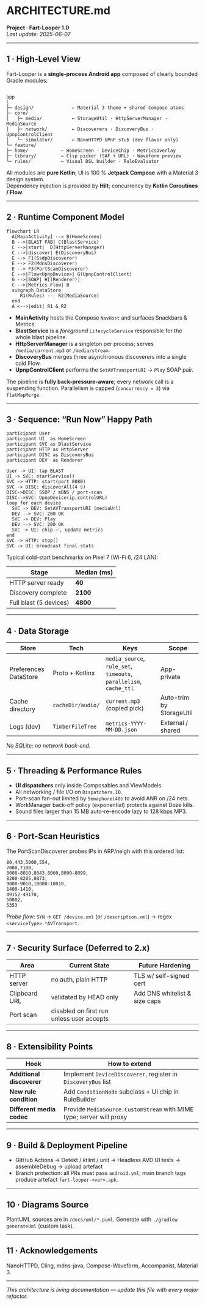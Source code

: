 # ARCHITECTURE.md  
**Project · Fart-Looper 1.0**  
_Last update: 2025-06-07_

---

## 1 · High-Level View
Fart-Looper is a **single-process Android app** composed of clearly bounded Gradle modules:

```

app
┆
├─ design/              ← Material 3 theme + shared Compose atoms
├─ core/
│   ├─ media/           ← StorageUtil · HttpServerManager · MediaSource
│   ├─ network/         ← Discoverers · DiscoveryBus · UpnpControlClient
│   └─ simulator/       ← NanoHTTPD UPnP stub (dev flavor only)
└─ feature/
├─ home/            ← HomeScreen · DeviceChip · MetricsOverlay
├─ library/         ← Clip picker (SAF + URL) · Waveform preview
└─ rules/           ← Visual DSL builder · RuleEvaluator

````

All modules are **pure Kotlin**; UI is 100 % **Jetpack Compose** with a Material 3 design system.  
Dependency injection is provided by **Hilt**; concurrency by **Kotlin Coroutines / Flow**.

---

## 2 · Runtime Component Model
```mermaid
flowchart LR
  A[MainActivity] --> B(HomeScreen)
  B -->|BLAST FAB| C(BlastService)
  C -->|start|  D(HttpServerManager)
  C -->|discover| E(DiscoveryBus)
  E --> F1(SsdpDiscoverer)
  E --> F2(MdnsDiscoverer)
  E --> F3(PortScanDiscoverer)
  E -->|Flow<UpnpDevice>| G(UpnpControlClient)
  G -->|SOAP| H[(Renderer)]
  C -->|Metrics Flow| B
  subgraph DataStore
     R1(Rules) --- R2(MediaSource)
  end
  A <-->|edit| R1 & R2
````

* **MainActivity** hosts the Compose `NavHost` and surfaces Snackbars & Metrics.
* **BlastService** is a *foreground* `LifecycleService` responsible for the whole blast pipeline.
* **HttpServerManager** is a singleton per process; serves `/media/current.mp3` or `/media/stream`.
* **DiscoveryBus** merges three asynchronous discoverers into a single cold Flow.
* **UpnpControlClient** performs the `SetAVTransportURI` → `Play` SOAP pair.

The pipeline is **fully back-pressure-aware**; every network call is a suspending function.
Parallelism is capped (`concurrency = 3`) via `flatMapMerge`.

---

## 3 · Sequence: “Run Now” Happy Path

```sequence
participant User
participant UI  as HomeScreen
participant SVC as BlastService
participant HTTP as HttpServer
participant DISC as DiscoveryBus
participant DEV  as Renderer

User -> UI: tap BLAST
UI -> SVC: startService()
SVC -> HTTP: start(port 8080)
SVC -> DISC: discoverAll(4 s)
DISC->DISC: SSDP / mDNS / port-scan
DISC-->SVC: UpnpDevice(ip,controlURL)
loop for each device
  SVC -> DEV: SetAVTransportURI (mediaUrl)
  DEV --> SVC: 200 OK
  SVC -> DEV: Play
  DEV --> SVC: 200 OK
  SVC -> UI: chip ✅, update metrics
end
SVC -> HTTP: stop()
SVC -> UI: broadcast final stats
```

Typical cold-start benchmarks on Pixel 7 (Wi-Fi 6, /24 LAN):

| Stage                  | Median (ms) |
| ---------------------- | ----------- |
| HTTP server ready      | **40**      |
| Discovery complete     | **2100**    |
| Full blast (5 devices) | **4800**    |

---

## 4 · Data Storage

| Store                 | Tech              | Keys                                                               | Scope                    |
| --------------------- | ----------------- | ------------------------------------------------------------------ | ------------------------ |
| Preferences DataStore | Proto + Kotlinx   | `media_source`, `rule_set`, `timeouts`, `parallelism`, `cache_ttl` | App-private              |
| Cache directory       | `cacheDir/audio/` | `current.mp3` (copied pick)                                        | Auto-trim by StorageUtil |
| Logs (dev)            | `TimberFileTree`  | `metrics-YYYY-MM-DD.json`                                          | External / shared        |

*No SQLite; no network back-end.*

---

## 5 · Threading & Performance Rules

* **UI dispatchers** only inside Composables and ViewModels.
* All networking / file I/O on `Dispatchers.IO`.
* Port-scan fan-out limited by `Semaphore(40)` to avoid ANR on /24 nets.
* WorkManager back-off policy (exponential) protects against Doze kills.
* Sound files larger than 15 MB auto-re-encode lazy to 128 kbps MP3.

---

## 6 · Port-Scan Heuristics

The PortScanDiscoverer probes IPs in ARP/neigh with this ordered list:

```
80,443,5000,554,
7000,7100,
8008-8010,8043,8060,8090-8099,
8200-8205,8873,
9000-9010,10000-10010,
1400-1410,
49152-49170,
50002,
5353
```

*Probe flow:* `SYN` → `GET /device.xml` (or `/description.xml`) → regex `<serviceType>.*AVTransport`.

---

## 7 · Security Surface (Deferred to 2.x)

| Area          | Current State                             | Future Hardening              |
| ------------- | ----------------------------------------- | ----------------------------- |
| HTTP server   | no auth, plain HTTP                       | TLS w/ self-signed cert       |
| Clipboard URL | validated by HEAD only                    | Add DNS whitelist & size caps |
| Port scan     | disabled on first run unless user accepts |                               |

---

## 8 · Extensibility Points

| Hook                      | How to extend                                                        |
| ------------------------- | -------------------------------------------------------------------- |
| **Additional discoverer** | Implement `DeviceDiscoverer`, register in `DiscoveryBus` list        |
| **New rule condition**    | Add `ConditionNode` subclass + UI chip in RuleBuilder                |
| **Different media codec** | Provide `MediaSource.CustomStream` with MIME type; server will proxy |

---

## 9 · Build & Deployment Pipeline

* GitHub Actions → Detekt / ktlint / unit → Headless AVD UI tests → assembleDebug → upload artefact
* Branch protection: all PRs must pass `android.yml`; main branch tags produce artefact `fart-looper-<ver>.apk`.

---

## 10 · Diagrams Source

PlantUML sources are in `/docs/uml/*.puml`.
Generate with `./gradlew generateUml` (custom task).

---

## 11 · Acknowledgements

NanoHTTPD, Cling, mdns-java, Compose-Waveform, Accompanist, Material 3.

---

*This architecture is living documentation — update this file with every major refactor.*

